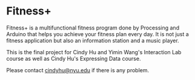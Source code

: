 # Fitness+
Fitness+ is a multifunctional fitness program done by Processing and Arduino that helps you achieve your fitness plan every day. It is not just a fitness application but also an information station and a music player.

This is the final project for Cindy Hu and Yimin Wang's Interaction Lab course as well as Cindy Hu's Expressing Data course.

Please contact cindyhu@nyu.edu if there is any problem. 
